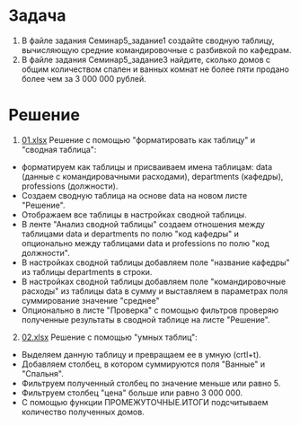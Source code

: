 # Задача
1. В файле задания Семинар5_задание1 создайте сводную таблицу, вычисляющую средние командировочные с разбивкой по кафедрам.
2. В файле задания Семинар5_задание3 найдите, сколько домов с общим количеством спален и ванных комнат не более пяти продано более чем за 3 000 000 рублей.
# Решение
1. [01.xlsx](https://github.com/allseenn/excel/blob/main/05.Tasks/01.xlsx) Решение с помощью "форматировать как таблицу" и "сводная таблица":
- форматируем как таблицы и присваиваем имена таблицам: data (данные с командировачными расходами), departments (кафедры), professions (должности). 
- Создаем сводную таблица на основе data на новом листе "Решение". 
- Отображаем все таблицы в настройках сводной таблицы. 
- В ленте "Анализ сводной таблицы" создаем отношения между таблицами data и departments по полю "код кафедры" и опционально между таблицами data и professions по полю "код должности". 
- В настройках сводной таблицы добавляем поле "название кафедры" из таблицы departments в строки.
- В настройках сводной таблицы добавляем поле "командировочные расходы" из таблицы data в сумму и выставляем в параметрах поля суммирование значение "среднее"
- Опционально в листе "Проверка" с помощью фильтров проверяю полученные результаты в сводной таблице на листе "Решение".
2. [02.xlsx](https://github.com/allseenn/excel/blob/main/05.Tasks/02.xlsx) Решение с помощью "умных таблиц":
- Выделяем данную таблицу и превращаем ее в умную (crtl+t).
- Добавляем столбец, в котором суммируются поля "Ванные" и "Спальня".
- Фильтруем полученный столбец по значение меньше или равно 5.
- Фильтруем столбец "цена" больше или равно 3 000 000.
- С помощью функции ПРОМЕЖУТОЧНЫЕ.ИТОГИ подсчитываем количество полученных домов.